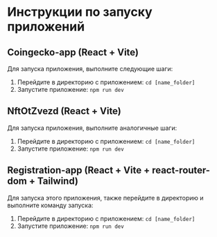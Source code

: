# Инструкции по запуску приложений

## Coingecko-app (React + Vite)

Для запуска приложения, выполните следующие шаги:

1. Перейдите в директорию с приложением: `cd [name_folder]`
2. Запустите приложение: `npm run dev`

## NftOtZvezd (React + Vite)

Для запуска приложения, выполните аналогичные шаги:

1. Перейдите в директорию с приложением: `cd [name_folder]`
2. Запустите приложение: `npm run dev`

## Registration-app (React + Vite + react-router-dom + Tailwind)

Для запуска этого приложения, также перейдите в директорию и выполните команду запуска:

1. Перейдите в директорию с приложением: `cd [name_folder]`
2. Запустите приложение: `npm run dev`
